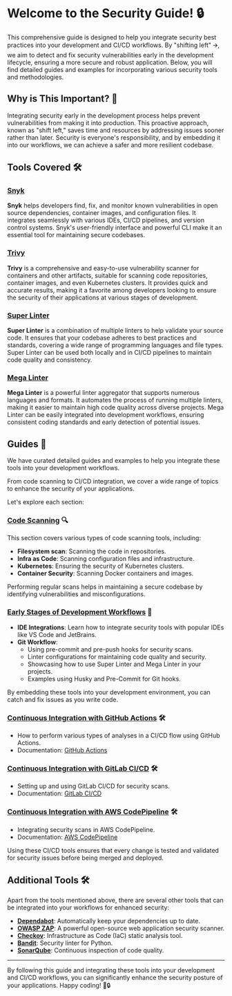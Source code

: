# Welcome to the Security Guide! 🔒

This comprehensive guide is designed to help you integrate security best practices into your development and CI/CD workflows. By "shifting left" 🡪, we aim to detect and fix security vulnerabilities early in the development lifecycle, ensuring a more secure and robust application. Below, you will find detailed guides and examples for incorporating various security tools and methodologies.

## Why is This Important? 🎯

Integrating security early in the development process helps prevent vulnerabilities from making it into production. This proactive approach, known as "shift left," saves time and resources by addressing issues sooner rather than later. Security is everyone's responsibility, and by embedding it into our workflows, we can achieve a safer and more resilient codebase.

## Tools Covered 🛠️

### [Snyk](https://snyk.io/)

**Snyk** helps developers find, fix, and monitor known vulnerabilities in open source dependencies, container images, and configuration files. It integrates seamlessly with various IDEs, CI/CD pipelines, and version control systems. Snyk's user-friendly interface and powerful CLI make it an essential tool for maintaining secure codebases.

### [Trivy](https://github.com/aquasecurity/trivy)

**Trivy** is a comprehensive and easy-to-use vulnerability scanner for containers and other artifacts, suitable for scanning code repositories, container images, and even Kubernetes clusters. It provides quick and accurate results, making it a favorite among developers looking to ensure the security of their applications at various stages of development.

### [Super Linter](https://github.com/github/super-linter)

**Super Linter** is a combination of multiple linters to help validate your source code. It ensures that your codebase adheres to best practices and standards, covering a wide range of programming languages and file types. Super Linter can be used both locally and in CI/CD pipelines to maintain code quality and consistency.

### [Mega Linter](https://nvuillam.github.io/mega-linter/)

**Mega Linter** is a powerful linter aggregator that supports numerous languages and formats. It automates the process of running multiple linters, making it easier to maintain high code quality across diverse projects. Mega Linter can be easily integrated into development workflows, ensuring consistent coding standards and early detection of potential issues.

## Guides 📖

We have curated detailed guides and examples to help you integrate these tools into your development workflows.

From code scanning to CI/CD integration, we cover a wide range of topics to enhance the security of your applications.

Let's explore each section:

### [Code Scanning](CODE_SCANNING.md) 🔍

This section covers various types of code scanning tools, including:

- **Filesystem scan**: Scanning the code in repositories.
- **Infra as Code**: Scanning configuration files and infrastructure.
- **Kubernetes**: Ensuring the security of Kubernetes clusters.
- **Container Security**: Scanning Docker containers and images.

Performing regular scans helps in maintaining a secure codebase by identifying vulnerabilities and misconfigurations.

### [Early Stages of Development Workflows](DEVELOPMENT.md) 🚀

- **IDE Integrations**: Learn how to integrate security tools with popular IDEs like VS Code and JetBrains.
- **Git Workflow**:
  - Using pre-commit and pre-push hooks for security scans.
  - Linter configurations for maintaining code quality and security.
  - Showcasing how to use Super Linter and Mega Linter in your projects.
  - Examples using Husky and Pre-Commit for Git hooks.

By embedding these tools into your development environment, you can catch and fix issues as you write code.

### [Continuous Integration with GitHub Actions](CONTINUOUS_INTEGRATION_WITH_GITHUB.md) 🛠️

- How to perform various types of analyses in a CI/CD flow using GitHub Actions.
- Documentation: [GitHub Actions](https://docs.github.com/en/actions)

### [Continuous Integration with GitLab CI/CD](CONTINUOUS_INTEGRATION_WITH_GITLAB.md) 🛠️

- Setting up and using GitLab CI/CD for security scans.
- Documentation: [GitLab CI/CD](https://docs.gitlab.com/ee/ci/)

### [Continuous Integration with AWS CodePipeline](CONTINUOUS_INTEGRATION_WITH_AWS_CODE_PIPELINE.md) 🛠️

- Integrating security scans in AWS CodePipeline.
- Documentation: [AWS CodePipeline](https://docs.aws.amazon.com/codepipeline/)

Using these CI/CD tools ensures that every change is tested and validated for security issues before being merged and deployed.

## Additional Tools 🛠️

Apart from the tools mentioned above, there are several other tools that can be integrated into your workflows for enhanced security:

- **[Dependabot](https://docs.github.com/en/code-security/supply-chain-security/keeping-your-dependencies-updated-automatically)**: Automatically keep your dependencies up to date.
- **[OWASP ZAP](https://www.zaproxy.org/docs/desktop/)**: A powerful open-source web application security scanner.
- **[Checkov](https://www.checkov.io/)**: Infrastructure as Code (IaC) static analysis tool.
- **[Bandit](https://bandit.readthedocs.io/en/latest/)**: Security linter for Python.
- **[SonarQube](https://www.sonarqube.org/documentation/)**: Continuous inspection of code quality.

---

By following this guide and integrating these tools into your development and CI/CD workflows, you can significantly enhance the security posture of your applications. Happy coding! 🚀🔒
